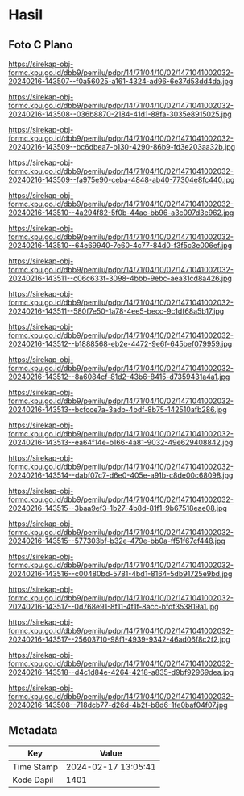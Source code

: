 # Hasil

## Foto C Plano

https://sirekap-obj-formc.kpu.go.id/dbb9/pemilu/pdpr/14/71/04/10/02/1471041002032-20240216-143507--f0a56025-a161-4324-ad96-6e37d53dd4da.jpg

https://sirekap-obj-formc.kpu.go.id/dbb9/pemilu/pdpr/14/71/04/10/02/1471041002032-20240216-143508--036b8870-2184-41d1-88fa-3035e8915025.jpg

https://sirekap-obj-formc.kpu.go.id/dbb9/pemilu/pdpr/14/71/04/10/02/1471041002032-20240216-143509--bc6dbea7-b130-4290-86b9-fd3e203aa32b.jpg

https://sirekap-obj-formc.kpu.go.id/dbb9/pemilu/pdpr/14/71/04/10/02/1471041002032-20240216-143509--fa975e90-ceba-4848-ab40-77304e8fc440.jpg

https://sirekap-obj-formc.kpu.go.id/dbb9/pemilu/pdpr/14/71/04/10/02/1471041002032-20240216-143510--4a294f82-5f0b-44ae-bb96-a3c097d3e962.jpg

https://sirekap-obj-formc.kpu.go.id/dbb9/pemilu/pdpr/14/71/04/10/02/1471041002032-20240216-143510--64e69940-7e60-4c77-84d0-f3f5c3e006ef.jpg

https://sirekap-obj-formc.kpu.go.id/dbb9/pemilu/pdpr/14/71/04/10/02/1471041002032-20240216-143511--c06c633f-3098-4bbb-9ebc-aea31cd8a426.jpg

https://sirekap-obj-formc.kpu.go.id/dbb9/pemilu/pdpr/14/71/04/10/02/1471041002032-20240216-143511--580f7e50-1a78-4ee5-becc-9c1df68a5b17.jpg

https://sirekap-obj-formc.kpu.go.id/dbb9/pemilu/pdpr/14/71/04/10/02/1471041002032-20240216-143512--b1888568-eb2e-4472-9e6f-645bef079959.jpg

https://sirekap-obj-formc.kpu.go.id/dbb9/pemilu/pdpr/14/71/04/10/02/1471041002032-20240216-143512--8a6084cf-81d2-43b6-8415-d7359431a4a1.jpg

https://sirekap-obj-formc.kpu.go.id/dbb9/pemilu/pdpr/14/71/04/10/02/1471041002032-20240216-143513--bcfcce7a-3adb-4bdf-8b75-142510afb286.jpg

https://sirekap-obj-formc.kpu.go.id/dbb9/pemilu/pdpr/14/71/04/10/02/1471041002032-20240216-143513--ea64f14e-b166-4a81-9032-49e629408842.jpg

https://sirekap-obj-formc.kpu.go.id/dbb9/pemilu/pdpr/14/71/04/10/02/1471041002032-20240216-143514--dabf07c7-d6e0-405e-a91b-c8de00c68098.jpg

https://sirekap-obj-formc.kpu.go.id/dbb9/pemilu/pdpr/14/71/04/10/02/1471041002032-20240216-143515--3baa9ef3-1b27-4b8d-81f1-9b67518eae08.jpg

https://sirekap-obj-formc.kpu.go.id/dbb9/pemilu/pdpr/14/71/04/10/02/1471041002032-20240216-143515--577303bf-b32e-479e-bb0a-ff51f67cf448.jpg

https://sirekap-obj-formc.kpu.go.id/dbb9/pemilu/pdpr/14/71/04/10/02/1471041002032-20240216-143516--c00480bd-5781-4bd1-8164-5db91725e9bd.jpg

https://sirekap-obj-formc.kpu.go.id/dbb9/pemilu/pdpr/14/71/04/10/02/1471041002032-20240216-143517--0d768e91-8f11-4f1f-8acc-bfdf353819a1.jpg

https://sirekap-obj-formc.kpu.go.id/dbb9/pemilu/pdpr/14/71/04/10/02/1471041002032-20240216-143517--25603710-98f1-4939-9342-46ad06f8c2f2.jpg

https://sirekap-obj-formc.kpu.go.id/dbb9/pemilu/pdpr/14/71/04/10/02/1471041002032-20240216-143518--d4c1d84e-4264-4218-a835-d9bf92969dea.jpg

https://sirekap-obj-formc.kpu.go.id/dbb9/pemilu/pdpr/14/71/04/10/02/1471041002032-20240216-143508--718dcb77-d26d-4b2f-b8d6-1fe0baf04f07.jpg


## Metadata

| Key        | Value               |
| ---------- | ------------------- |
| Time Stamp | 2024-02-17 13:05:41 |
| Kode Dapil | 1401                |



